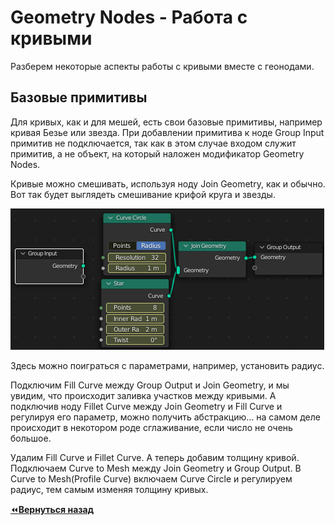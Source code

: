 # Geometry Nodes -  Работа с кривыми

Разберем некоторые аспекты работы с кривыми вместе с геонодами.

## Базовые примитивы

Для кривых, как и для мешей, есть свои базовые примитивы, например кривая Безье или звезда. При добавлении примитива к ноде Group Input примитив не подключается, так как в этом случае входом служит примитив, а не объект, на который наложен модификатор Geometry Nodes.

Кривые можно смешивать, используя ноду Join Geometry, как и обычно. Вот так будет выглядеть смешивание крифой круга и звезды.

![img](img/01.png)

Здесь можно поиграться с параметрами, например, установить радиус.

Подключим Fill Curve между Group Output и Join Geometry, и мы увидим, что происходит заливка участков между кривыми. А подключив ноду Fillet Curve между Join Geometry и Fill Curve и регулируя его параметр, можно получить абстракцию... на самом деле происходит в некотором роде сглаживание, если число не очень большое.

Удалим Fill Curve и Fillet Curve. А теперь добавим толщину кривой. Подключаем Curve to Mesh между Join Geometry и Group Output. В Curve to Mesh(Profile Curve) включаем Curve Circle и регулируем радиус, тем самым изменяя толщину кривых.

[:rewind:**Вернуться назад**](../../../README.md)